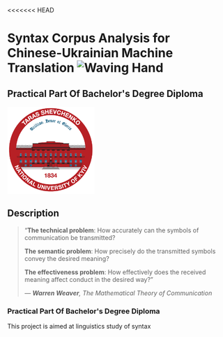 <<<<<<< HEAD

# Syntax Corpus Analysis for Chinese-Ukrainian Machine Translation <img src="https://cdn.dribbble.com/users/774876/screenshots/3524887/media/4a55b2be2df1c322047b49d2f4bbefd2.gif" alt="Waving Hand" width="40">

## Practical Part Of Bachelor's Degree Diploma

<picture>

  <source media="(prefers-color-scheme: dark)" srcset="/Users/anastasiiaburda/Desktop/syntax-corpus-analysis-uk-zh/renknu_logo.png">
  <source media="(prefers-color-scheme: light)" srcset="/Users/anastasiiaburda/Desktop/syntax-corpus-analysis-uk-zh/renknu_logo.png">
  <img alt="Shows an illustrated sun in light mode and a moon with stars in dark mode." src="renknu_logo.png">
</picture>

## Description

> “**The technical problem**: How accurately can the symbols of communication be transmitted?
>
> **The semantic problem**: How precisely do the transmitted symbols convey the desired meaning?
>
> **The effectiveness problem**: How effectively does the received meaning affect conduct in the desired way?”
>
> _— **Warren Weaver**, The Mathematical Theory of Communication_

### Practical Part Of Bachelor's Degree Diploma

>

This project is aimed at linguistics study of syntax
